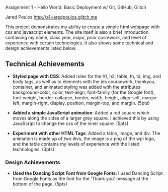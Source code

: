Assignment 1 - Hello World: Basic Deployment w/ Git, GitHub, Glitch

Jared Poulos
http://a1-jaredpoulos.glitch.me

This project demonstrates my ability to create a simple html webpage with css and javascript elements. The site itself is also a brief introduction containing my name, class year, major, prior cosrework, and level of experience with certain technologies. It also shows some technical and design achievements listed below.

## Technical Achievements
- **Styled page with CSS**: Added rules for the h1, h2, table, th, td, img, and body tags, as well as to elements with the ids coursework, thankyou, container, and animated styling was added with the attributes background-color, color, text-align, font-family (for the Google font), font-weight, border-collapse, border, width, height, align-self, margin-left, margin-right, display, position, margin-top, and margin. (5pts) 

- **Added a simple JavaScript animation**: Added a red square which moves along the sides of a larger grey square. I achieved this by using JavaScript to change the css of the inner square. (5pts) 
- **Experiment with other HTML Tags**: Added a table, image, and div. The animation is made up of two divs, the image is a png of the wpi logo, and the table contains my levels of experience with the listed technologies. (3pts)
### Design Achievements
- **Used the Dancing Script Font from Google Fonts**: I used Dancing Script from Google Fonts as the font for the 'Thank you' message at the bottom of the page. (5pts)
